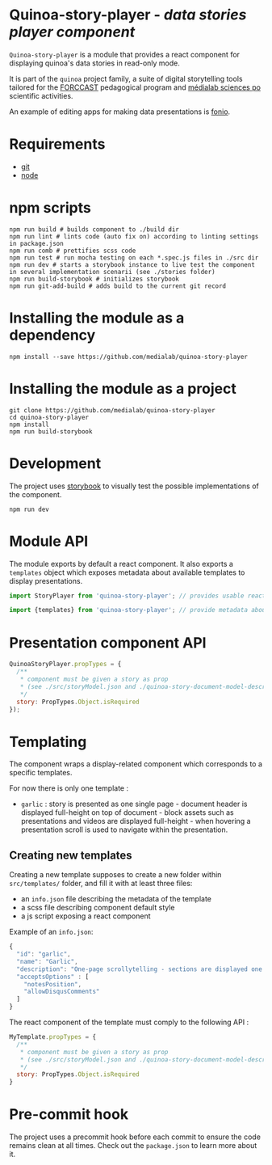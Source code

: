 Quinoa-story-player - *data stories player component*
===

`Quinoa-story-player` is a module that provides a react component for displaying quinoa's data stories in read-only mode.

It is part of the ``quinoa`` project family, a suite of digital storytelling tools tailored for the [FORCCAST](http://controverses.org/) pedagogical program and [médialab sciences po](http://www.medialab.sciences-po.fr/) scientific activities.

An example of editing apps for making data presentations is [fonio](https://github.com/medialab/fonio).

# Requirements

* [git](https://git-scm.com/)
* [node](https://nodejs.org/en/)

# npm scripts

```
npm run build # builds component to ./build dir
npm run lint # lints code (auto fix on) according to linting settings in package.json
npm run comb # prettifies scss code
npm run test # run mocha testing on each *.spec.js files in ./src dir
npm run dev # starts a storybook instance to live test the component in several implementation scenarii (see ./stories folder)
npm run build-storybook # initializes storybook
npm run git-add-build # adds build to the current git record
```

# Installing the module as a dependency

```
npm install --save https://github.com/medialab/quinoa-story-player
```

# Installing the module as a project

```
git clone https://github.com/medialab/quinoa-story-player
cd quinoa-story-player
npm install
npm run build-storybook
```

# Development

The project uses [storybook](https://storybook.js.org/) to visually test the possible implementations of the component.

```
npm run dev
```

# Module API

The module exports by default a react component.
It also exports a `templates` object which exposes metadata about available templates to display presentations.

```js
import StoryPlayer from 'quinoa-story-player'; // provides usable react component

import {templates} from 'quinoa-story-player'; // provide metadata about available templates
```

# Presentation component API

```js
QuinoaStoryPlayer.propTypes = {
  /**
   * component must be given a story as prop
   * (see ./src/storyModel.json and ./quinoa-story-document-model-description.md)
   */
  story: PropTypes.Object.isRequired
});
```

# Templating

The component wraps a display-related component which corresponds to a specific templates.

For now there is only one template :

* `garlic` : story is presented as one single page - document header is displayed full-height on top of document - block assets such as presentations and videos are displayed full-height - when hovering a presentation scroll is used to navigate within the presentation.

## Creating new templates

Creating a new template supposes to create a new folder within `src/templates/` folder, and fill it with at least three files:

* an `info.json` file describing the metadata of the template
* a scss file describing component default style
* a js script exposing a react component

Example of an `info.json`:

```js
{
  "id": "garlic",
  "name": "Garlic",
  "description": "One-page scrollytelling - sections are displayed one on top of the other - assets are displayed in full length",
  "acceptsOptions" : [
    "notesPosition",
    "allowDisqusComments"
  ]
}
```

The react component of the template must comply to the following API :

```js
MyTemplate.propTypes = {
  /**
   * component must be given a story as prop
   * (see ./src/storyModel.json and ./quinoa-story-document-model-description.md)
   */
  story: PropTypes.Object.isRequired
}
```

# Pre-commit hook

The project uses a precommit hook before each commit to ensure the code remains clean at all times. Check out the `package.json` to learn more about it.
